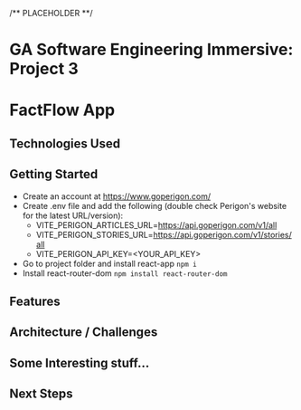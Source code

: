 /** PLACEHOLDER **/

# GA Software Engineering Immersive: Project 3

# FactFlow App

## Technologies Used

## Getting Started

- Create an account at https://www.goperigon.com/
- Create .env file and add the following (double check Perigon's website for the latest URL/version):
  - VITE_PERIGON_ARTICLES_URL=https://api.goperigon.com/v1/all
  - VITE_PERIGON_STORIES_URL=https://api.goperigon.com/v1/stories/all
  - VITE_PERIGON_API_KEY=<YOUR_API_KEY>
- Go to project folder and install react-app
  `npm i`
- Install react-router-dom
  `npm install react-router-dom`

## Features

## Architecture / Challenges

## Some Interesting stuff...

## Next Steps
